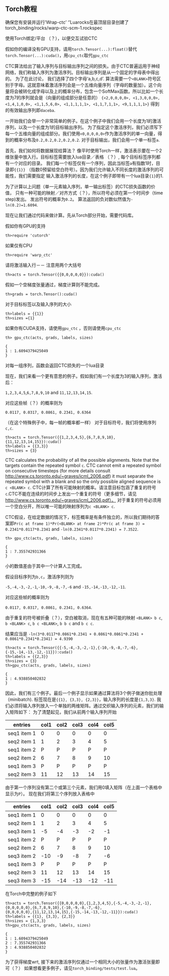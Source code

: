 ## Torch教程

确保您有安装并运行’Wrap-ctc’ ‘’Luarocks在最顶层目录创建了torch_binding/rocks/warp-ctc-scm-1.rockspec

使用Torch绑定/平台 （？），以便交互试验CTC

假如你的编译没有GPU支持，请用`torch.Tensor(...):float()`替代`torch.Tensor(...):cuda()`，用`cpu_ctc`取代`gpu_ctc` 

CTC算法给出了输入序列与目标输出序列之间的损失。由于CTC普遍运用于神经网络，我们称输入序列为激活序列。目标输出序列是从一个固定的字母表中得出的。
为了在此讨论， 我们选择了四个字母‘a,b,c,d’. 算法需要一个`<BLANK>`符号区别于字母。这就意味着激活序列会是一个五维向量序列（字母的数量加<BLANK>）。这个向量将会被转化成字母以及<BLANK>上的概率分布，包含一个SoftMax函数。所以比如一个长度为7的序列就会是（向量的组成部分是任意的）
```{<2,0,0,0,0>, <1,3,0,0,0>, <1,4,1,0,0>, <1,1,5,6,0>, <1,1,1,1,1>, <1,1,7,1,1>, <9,1,1,1,1>}```
得到的有效输出序列即`daceba`.

一开始我们会举一个非常简单的例子。在这个例子中我们会用一个长度为1的激活序列，以及一个长度为1的目标输出序列。
为了指定这个激活序列，我们必须写下每一个五维向量的组成部分。我们使用`<0,0,0,0,0>`作为激活序列的单一向量，得到的概率分布及`0.2,0.2,0.2,0.2,0.2`. 
对于目标输出，我们会用一个单一标签`a`.

首先，我们如何将数据展现给算法？ 像平时使用Torch一样，激活表示要在一个2维张量中放入行。目标标签需要放入lua目录／表格 （？）, 每个目标标签序列都有一个对应的目录。
我们每一个标签仅有一个序列，因此当标签`a`有指数1时，目录即`{{1}}` （指数0预留给空白符号）。因为我们允许输入不同长度的激活序列的可能性，我们需要指定
输入激活序列的长度，在这个例子即带有一个lua目录`{1}`的1. 


为了计算以上问题（单一元素输入序列，单一输出标签）的CTC损失函数的价值， 只有一种可能的映射／对齐方式（？），所以符号必须在第一个时间步（time step)发出。
发出符号的概率为`0.2`。 算法返回的负对数似然值为`-ln(0.2)=1.6094`.


现在让我们通过代码来做计算。先从Torch部分开始，需要代码库。

假如你有GPU的支持

```
th>require 'cutorch'  
```

如果仅有CPU

```
th>require 'warp_ctc'  
```

请将激活输入行－－ 注意用两个大括号

```
th>acts = torch.Tensor({{0,0,0,0,0}}):cuda()
```

假如一个空梯度张量通过，梯度计算则不能完成。

```
th>grads = torch.Tensor():cuda()
```

对于目标标签以及输入序列的大小
```
th>labels = {{1}}
th>sizes ={1}
```

如果你有CUDA支持，请使用`gpu_ctc` ，否则请使用`cpu_ctc`

```
th> gpu_ctc(acts, grads, labels, sizes)

{
1 : 1.6094379425049
}
```

对每一组序列，函数会返回CTC损失的一个lua目录

现在，我们来看一个更有意思的例子。假如我们有一个长度为3的输入序列，激活后：

`1,2,3,4,5`,`6,7,8,9,10` and `11,12,13,14,15`. 

对应这些帧（？）的概率则为

`0.0117, 0.0317, 0.0861, 0.2341, 0.6364`

（在这个特殊例子中，每一帧的概率都一样）
对于目标符号，我们将使用序列`c,c`.

```
th>acts = torch.Tensor({{1,2,3,4,5},{6,7,8,9,10},{11,12,13,14,15}}):cuda()
th>labels = {{3,3}}
th>sizes = {3}
```
CTC calculates the probability of all the possible alignments. Note that the targets
contain the repeated symbol `c`. CTC cannot emit a repeated symbol on consecutive timesteps
(for more details consult http://www.cs.toronto.edu/~graves/icml_2006.pdf) it must separate 
the repeated symbol with a blank and so the only possible aligned sequence is 
`c <BLANK> c`.
CTC计算了所有可能映射的概率。请注意目标包涵了重复的符号`c`.CTC不能在连续的时间步上发出一个重复的符号（更多细节，请见 http://www.cs.toronto.edu/~graves/icml_2006.pdf）。
对于重复的符号必须用一个空白分开，所以唯一可能的映射序列为`c <BLANK> c`.

CTC假设，在给定数据的情况下，标签概率是有条件独立的，所以我们期待的答案即`Pr(c at frame 1)*Pr(<BLANK> at frame 2)*Pr(c at frame 3) = 0.2341*0.0117*0.2341`
and `-ln(0.2341*0.0117*0.2341) = 7.3522`.
```
th> gpu_ctc(acts, grads, labels, sizes)

{
1 : 7.355742931366
}
```

小的数值差由于其中一个计算人工完成。

假设目标序列为`b,c`，激活序列则为

`-5,-4,-3,-2,-1`,`-10,-9,-8,-7,-6` and `-15,-14,-13,-12,-11`.

对应这些帧的概率则为

`0.0117, 0.0317, 0.0861, 0.2341, 0.6364`.

由于重复的符号被折叠（？），空白被取消，现在有五种可能的映射
`<BLANK> b c`, `b <BLANK> c`, `b c <BLANK>`, `b b c` and `b c c`. 

结果应当是
`-ln(3*0.0117*0.0861*0.2341 + 0.0861*0.0861*0.2341 + 0.0861*0.2341*0.2341) = 4.9390`
```
th>acts = torch.Tensor({{-5,-4,-3,-2,-1},{-10,-9,-8,-7,-6},{-15,-14,-13,-12,-11}}):cuda()
th>labels = {{2,3}}
th>sizes = {3}
th>gpu_ctc(acts, grads, labels, sizes)

{
1 : 4.938850402832
}
```

因此，我们有三个例子。最后一个例子显示如果通过算法将3个例子做迷你批处理 （minibatch). 标签现在是`{{1}, {3,3}, {2,3}}`，输入序列的长度是`{1,3,3}`. 
我们必须将输入序列放入一个单独的两维矩阵。通过交织输入序列的元素，我们的输入矩阵如下：
为了清楚起见，我们从前两个输入序列开始

| entries | col1 | col2 | col3 | col4 | col5 |
|---------|------|------|------|------|------|
|seq1 item 1|0|0|0|0|0|
|seq2 item 1|1|2|3|4|5|
|seq1 item 2|P|P|P|P|P|
|seq2 item 2|6|7|8|9|10|
|seq1 item 3|P|P|P|P|P|
|seq2 item 3|11|12|13|14|15|

由于第一个序列没有第二个或第三个元素，我们用0填入矩阵（在上面一个表格中显示为`P`）。 现在我们将第三个序列放入表格中

| entries | col1 | col2 | col3 | col4 | col5 |
|---------|------|------|------|------|------|
|seq1 item 1|0|0|0|0|0|
|seq2 item 1|1|2|3|4|5|
|seq3 item 1|-5|-4|-3|-2|-1|
|seq1 item 2|P|P|P|P|P|
|seq2 item 2|6|7|8|9|10|
|seq3 item 2|-10|-9|-8|7|-6|
|seq1 item 3|P|P|P|P|P|
|seq2 item 3|11|12|13|14|15|
|seq3 item 3|-15|-14|-13|-12|-11|


在Torch中完整的例子如下
```
th>acts = torch.Tensor({{0,0,0,0,0},{1,2,3,4,5},{-5,-4,-3,-2,-1},
{0,0,0,0,0},{6,7,8,9,10},{-10,-9,-8,-7,-6},
{0,0,0,0,0},{11,12,13,14,15},{-15,-14,-13,-12,-11}}):cuda()
th>labels = {{1}, {3,3}, {2,3}}
th>sizes = {1,3,3}
th>gpu_ctc(acts, grads, labels, sizes)

{
1 : 1.6094379425049
2 : 7.355742931366
3 : 4.938850402832
}
```

为了获得梯度wrt, 接下来的激活序列仅通过一个相同大小的张量作为激活张量即可（？）
如果想看更多例子，请见`torch_binding/tests/test.lua`。
